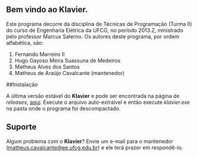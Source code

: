 ## Bem vindo ao **Klavier**.

Este programa decorre da disciplina de Técnicas de Programação (Turma II) do curso de Engenharia Elétrica da UFCG, no período 2013.2, ministrado pelo professor Marcus Salerno.
Os autores deste programa, por ordem alfabética, são:

1. Fernando Marreiro II
2. Hugo Gayoso Meira Suassuna de Medeiros
3. Matheus Alves dos Santos
4. Matheus de Araújo Cavalcante (mantenedor)

##Instalação

A última versão estável do **Klavier** e pode ser encontrada na página de _releases_, [aqui](https://github.com/suehtamacv/klavier/releases/). Execute o arquivo auto-extraível e então execute _klavier.exe_ na pasta onde o programa foi descompactado.

## Suporte

Algum problema com o **Klavier**? Envie um e-mail para o mantenedor (matheus.cavalcante@ee.ufcg.edu.br) e ele terá prazer em respondê-lo.

